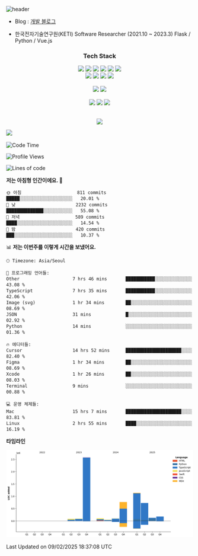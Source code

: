![header](https://capsule-render.vercel.app/api?type=soft&color=auto&height=150&section=header&text=HANGYU&fontSize=70&animation=twinkling)


- Blog : [개발 블로그](https://ruehan.org)
 
- 한국전자기술연구원(KETI) Software Researcher (2021.10 ~ 2023.3) Flask / Python / Vue.js

<h3 align="center"> Tech Stack </h3>
<p align="center">
  <img src="https://img.shields.io/badge/HTML-E34F26?style=flat-square&logo=HTML5&logoColor=white"/></a>
<img src="https://img.shields.io/badge/CSS-1572B6?style=flat-square&logo=CSS3&logoColor=white"/></a>
<img src="https://img.shields.io/badge/JavaScript-F7DF1E?style=flat-square&logo=JavaScript&logoColor=white"/></a>
<img src="https://img.shields.io/badge/Java-007396?style=flat-square&logo=Java&logoColor=white"/></a>
<img src="https://img.shields.io/badge/React-61DAFB?style=flat-square&logo=React&logoColor=white"/></a>
<img src="https://img.shields.io/badge/Next-000000?style=flat-square&logo=Next.js&logoColor=white"/></a>
<br>
<img src="https://img.shields.io/badge/Remix-000000?style=flat-square&logo=Remix&logoColor=white"/></a>
<img src="https://img.shields.io/badge/Python-3776AB?style=flat-square&logo=Python&logoColor=white"/></a>
<img src="https://img.shields.io/badge/Flask-000000?style=flat-square&logo=Flask&logoColor=white"/></a>
<img src="https://img.shields.io/badge/MySQL-4479A1?style=flat-square&logo=MySQL&logoColor=white"/></a>

<br>
<br>
<img src="https://img.shields.io/badge/Android Studio-3DDC84?style=flat-square&logo=Android Studio&logoColor=white"/></a>
<img src="https://img.shields.io/badge/Visual Studio Code-007ACC?style=flat-square&logo=Visual Studio Code&logoColor=white"/></a>
<br>
<br>
<img src="https://img.shields.io/badge/macOS-000000?style=flat-square&logo=macOS&logoColor=white"/></a>
<img src="https://img.shields.io/badge/Windows-0078D6?style=flat-square&logo=Windows&logoColor=white"/></a>
<img src="https://img.shields.io/badge/Ubuntu-E95420?style=flat-square&logo=Ubuntu&logoColor=white"/></a>
<br>
<br>

</p>

<p align="center">
  <img align="center" src="https://github-readme-stats.vercel.app/api?username=ruehan&theme=cobalt&show_icons=true" />
</p>

![](https://gh-hits.nomadcoders.workers.dev/view?username=ruehan)

 <!--START_SECTION:waka-->
![Code Time](http://img.shields.io/badge/Code%20Time-1%2C760%20hrs%2056%20mins-blue)

![Profile Views](http://img.shields.io/badge/Profile%20Views-0-blue)

![Lines of code](https://img.shields.io/badge/%EC%A0%80%EB%8A%94%20%EC%97%AC%ED%83%9C%EA%B9%8C%EC%A7%80%20-4.0%20million%20%EC%A4%84%EC%9D%98%20%EC%BD%94%EB%93%9C%EB%A5%BC%20%EC%9E%91%EC%84%B1%ED%96%88%EC%96%B4%EC%9A%94.-blue)

**저는 아침형 인간이에요. 🐤** 

```text
🌞 아침                     811 commits         █████░░░░░░░░░░░░░░░░░░░░   20.01 % 
🌆 낮　                     2232 commits        ██████████████░░░░░░░░░░░   55.08 % 
🌃 저녁                     589 commits         ████░░░░░░░░░░░░░░░░░░░░░   14.54 % 
🌙 밤　                     420 commits         ███░░░░░░░░░░░░░░░░░░░░░░   10.37 % 
```


📊 **저는 이번주를 이렇게 시간을 보냈어요.** 

```text
🕑︎ Timezone: Asia/Seoul

💬 프로그래밍 언어들: 
Other                    7 hrs 46 mins       ███████████░░░░░░░░░░░░░░   43.08 % 
TypeScript               7 hrs 35 mins       ███████████░░░░░░░░░░░░░░   42.06 % 
Image (svg)              1 hr 34 mins        ██░░░░░░░░░░░░░░░░░░░░░░░   08.69 % 
JSON                     31 mins             █░░░░░░░░░░░░░░░░░░░░░░░░   02.92 % 
Python                   14 mins             ░░░░░░░░░░░░░░░░░░░░░░░░░   01.36 % 

🔥 에디터들: 
Cursor                   14 hrs 52 mins      █████████████████████░░░░   82.40 % 
Figma                    1 hr 34 mins        ██░░░░░░░░░░░░░░░░░░░░░░░   08.69 % 
Xcode                    1 hr 26 mins        ██░░░░░░░░░░░░░░░░░░░░░░░   08.03 % 
Terminal                 9 mins              ░░░░░░░░░░░░░░░░░░░░░░░░░   00.88 % 

💻 운영 체제들: 
Mac                      15 hrs 7 mins       █████████████████████░░░░   83.81 % 
Linux                    2 hrs 55 mins       ████░░░░░░░░░░░░░░░░░░░░░   16.19 % 
```

**타임라인**

![Lines of Code chart](https://raw.githubusercontent.com/ruehan/ruehan/main/assets/bar_graph.png)


 Last Updated on 09/02/2025 18:37:08 UTC
<!--END_SECTION:waka-->


  


